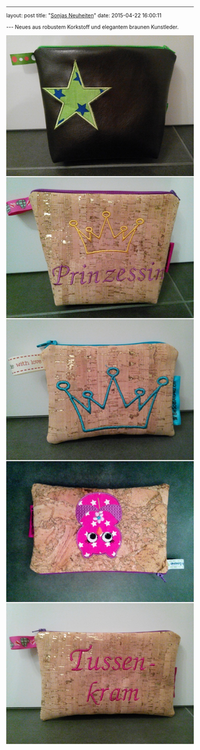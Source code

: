 ---
layout: post
title:  "<u>Sonjas Neuheiten</u>"
date:   2015-04-22  16:00:11

--- Neues aus robustem Korkstoff und elegantem braunen Kunstleder.

<img src="/images/kork4.jpg" />
<img src="/images/kork2.jpg" />
<img src="/images/kork3.jpg" />
<img src="/images/kork1.jpg" />
<img src="/images/kork5.jpg" />

